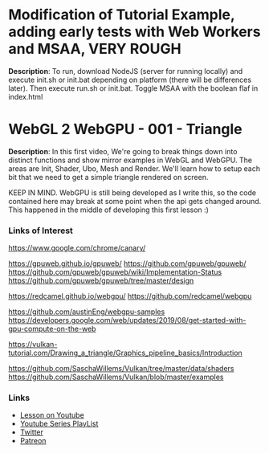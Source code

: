 
# Modification of Tutorial Example, adding early tests with Web Workers and MSAA, VERY ROUGH
**Description**:
To run, download NodeJS (server for running locally) and execute init.sh or init.bat depending on platform (there will be differences later). Then execute run.sh or init.bat.
Toggle MSAA with the boolean flaf in index.html

# WebGL 2 WebGPU - 001 - Triangle
**Description**:
In this first video, We're going to break things down into distinct functions and show mirror examples
in WebGL and WebGPU. The areas are Init, Shader, Ubo, Mesh and Render. We'll learn how to setup each 
bit that we need to get a simple triangle rendered on screen.

KEEP IN MIND. WebGPU is still being developed as I write this, so the code contained here may break at 
some point when the api gets changed around. This happened in the middle of developing this first lesson :)


### Links of Interest
https://www.google.com/chrome/canary/

https://gpuweb.github.io/gpuweb/
https://github.com/gpuweb/gpuweb/
https://github.com/gpuweb/gpuweb/wiki/Implementation-Status
https://github.com/gpuweb/gpuweb/tree/master/design

https://redcamel.github.io/webgpu/
https://github.com/redcamel/webgpu

https://github.com/austinEng/webgpu-samples
https://developers.google.com/web/updates/2019/08/get-started-with-gpu-compute-on-the-web

https://vulkan-tutorial.com/Drawing_a_triangle/Graphics_pipeline_basics/Introduction

https://github.com/SaschaWillems/Vulkan/tree/master/data/shaders
https://github.com/SaschaWillems/Vulkan/blob/master/examples


### Links
* [Lesson on Youtube]( https://youtu.be/nLe4QMieQYs )
* [Youtube Series PlayList](https://www.youtube.com/playlist?list=PLMinhigDWz6f5Nm_GYGREYnaf9mzoNdjX)
* [Twitter](https://twitter.com/SketchpunkLabs)
* [Patreon](https://www.patreon.com/sketchpunk)